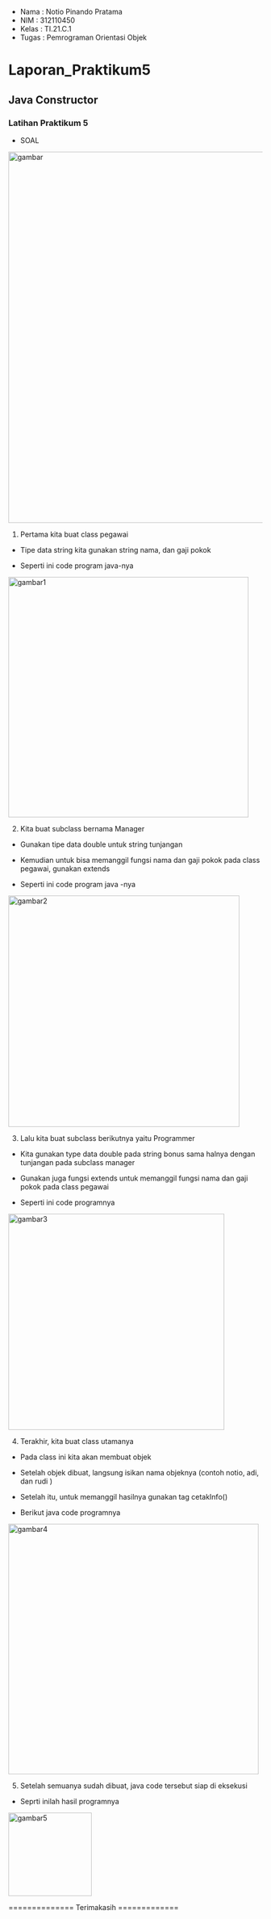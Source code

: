 
- Nama    : Notio Pinando Pratama
- NIM     : 312110450
- Kelas   : TI.21.C.1
- Tugas   : Pemrograman Orientasi Objek

# Laporan_Praktikum5
## Java Constructor

### Latihan Praktikum 5
- SOAL

<img width="735" alt="gambar" src="https://user-images.githubusercontent.com/95495311/203921157-ed15c268-87f8-4681-9021-98f2d9d0bea8.png">

1. Pertama kita buat class pegawai

- Tipe data string kita gunakan string nama, dan gaji pokok

- Seperti ini code program java-nya

<img width="476" alt="gambar1" src="https://user-images.githubusercontent.com/95495311/203921174-2101a808-8957-42f3-8cac-5c0f2b2c7e9a.png">

2. Kita buat subclass bernama Manager

- Gunakan tipe data double untuk string tunjangan

- Kemudian untuk bisa memanggil fungsi nama dan gaji pokok pada class pegawai, gunakan extends

- Seperti ini code program java -nya

<img width="458" alt="gambar2" src="https://user-images.githubusercontent.com/95495311/203921184-15ca7bba-ea7c-4f9d-9258-4a650f4b6c46.png">

3. Lalu kita buat subclass berikutnya yaitu Programmer

- Kita gunakan type data double pada string bonus sama halnya dengan tunjangan pada subclass manager

- Gunakan juga fungsi extends untuk memanggil fungsi nama dan gaji pokok pada class pegawai 

- Seperti ini code programnya

<img width="428" alt="gambar3" src="https://user-images.githubusercontent.com/95495311/203921186-e014e02d-6009-49d8-9e13-2271bbf7d990.png">

4. Terakhir, kita buat class utamanya 

- Pada class ini kita akan membuat objek

- Setelah objek dibuat, langsung isikan nama objeknya (contoh notio, adi, dan rudi )

- Setelah itu, untuk memanggil hasilnya gunakan tag cetakInfo()

- Berikut java code programnya

<img width="496" alt="gambar4" src="https://user-images.githubusercontent.com/95495311/203921189-f48935b4-b850-4f87-bb1f-45a570855aa6.png">

5. Setelah semuanya sudah dibuat, java code tersebut siap di eksekusi

- Seprti inilah hasil programnya

<img width="165" alt="gambar5" src="https://user-images.githubusercontent.com/95495311/203921196-23fe2745-5c85-4f0a-9eb0-dfe3563ea8eb.png">


============== Terimakasih ============= 
